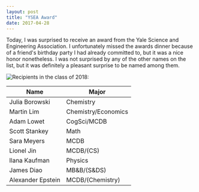 ```yaml
---
layout: post
title: "YSEA Award"
date: 2017-04-28
---
```



Today, I was surprised to receive an award from the Yale Science and Engineering Association. I unfortunately missed the awards dinner because of a friend's birthday party I had already committed to, but it was a nice honor nonetheless. I was not surprised by any of the other names on the list, but it was definitely a pleasant surprise to be named among them. 

![Recipients in the class of 2018:](https://news.yale.edu/2017/05/03/deans-vanderlick-and-cooley-among-those-honored-ysea) 

| Name              | Major               |
|-------------------|---------------------|
| Julia Borowski    | Chemistry           |
| Martin Lim        | Chemistry/Economics |
| Adam Lowet        | CogSci/MCDB         |
| Scott Stankey     | Math                |
| Sara Meyers       | MCDB                |
| Lionel Jin        | MCDB/(CS)           |
| Ilana Kaufman     | Physics             |
| James Diao        | MB&B/(S&DS)         |
| Alexander Epstein | MCDB/(Chemistry)    |


